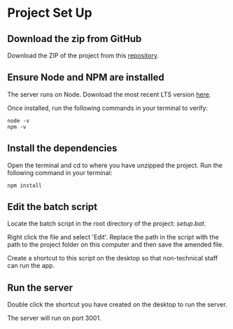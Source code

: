 # Project Set Up

## Download the zip from GitHub

Download the ZIP of the project from this [repository](https://github.com/camcgreen/tiktok-ws).

## Ensure Node and NPM are installed

The server runs on Node. Download the most recent LTS version [here](https://nodejs.org/en).

Once installed, run the following commands in your terminal to verify:

    node -v
    npm -v

## Install the dependencies

Open the terminal and cd to where you have unzipped the project. Run the following command in your terminal:

    npm install

## Edit the batch script

Locate the batch script in the root directory of the project: _setup.bat_.

Right click the file and select 'Edit'. Replace the path in the script with the path to the project folder on this computer and then save the amended file.

Create a shortcut to this script on the desktop so that non-technical staff can run the app.

## Run the server

Double click the shortcut you have created on the desktop to run the server.

The server will run on port 3001.

